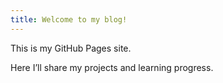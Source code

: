 ```yaml
---
title: Welcome to my blog!
---
```


This is my GitHub Pages site.

Here I’ll share my projects and learning progress.
